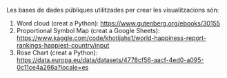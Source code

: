 Les bases de dades públiques utilitzades per crear les visualitzacions són:

1. Word cloud (creat a Python): https://www.gutenberg.org/ebooks/30155
2. Proportional Symbol Map (creat a Google Sheets): https://www.kaggle.com/code/khotijahs1/world-happiness-report-rankings-happiest-country/input
3. Rose Chart (creat a Python): https://data.europa.eu/data/datasets/4778cf56-aacf-4ed0-a095-0c11ce4a266a?locale=es
